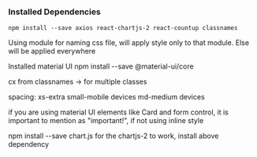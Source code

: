 ### Installed Dependencies
`npm install --save axios react-chartjs-2 react-countup classnames`


Using module for naming css file, will apply style only to that module.
Else will be applied everywhere

Installed material UI
npm install --save @material-ui/core

cx from classnames -> for multiple classes

spacing:
xs-extra small-mobile devices
md-medium devices

if you are using material UI elements like Card and form control, it is important to mention as "important!", if not using inline style

npm install --save chart.js
for the chartjs-2 to work, install above dependency


